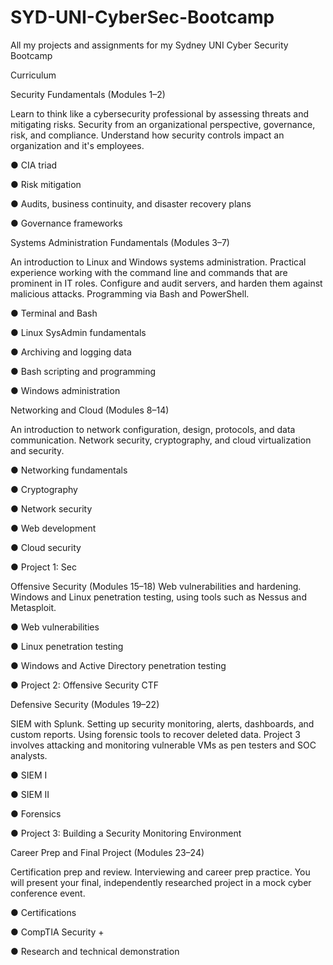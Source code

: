 # SYD-UNI-CyberSec-Bootcamp

All my projects and assignments for my Sydney UNI Cyber Security Bootcamp

Curriculum

Security Fundamentals (Modules 1–2)

Learn to think like a cybersecurity professional by assessing threats and mitigating risks. Security from an organizational perspective, governance, risk, and compliance. Understand how security controls impact an organization and it's employees.

● CIA triad 

● Risk mitigation

● Audits, business continuity, and disaster recovery plans 

● Governance frameworks

Systems Administration Fundamentals (Modules 3–7)

An introduction to Linux and Windows systems administration. Practical experience working with the command line and commands that are prominent in IT roles. Configure and audit servers, and harden them against malicious attacks. Programming via Bash and PowerShell.

● Terminal and Bash 

● Linux SysAdmin fundamentals 

● Archiving and logging data 

● Bash scripting and programming 

● Windows administration

Networking and Cloud (Modules 8–14)

An introduction to network configuration, design, protocols, and data communication. Network security, cryptography, and cloud virtualization and security.

● Networking fundamentals 

● Cryptography 

● Network security 

● Web development 

● Cloud security 

● Project 1: Sec

Offensive Security (Modules 15–18)
Web vulnerabilities and hardening. Windows and Linux penetration testing, using tools such as Nessus and Metasploit.

● Web vulnerabilities 

● Linux penetration testing

● Windows and Active Directory penetration testing 

● Project 2: Offensive Security CTF

Defensive Security (Modules 19–22)

SIEM with Splunk. Setting up security monitoring, alerts, dashboards, and custom reports. Using forensic tools to recover deleted data. Project 3 involves attacking and monitoring vulnerable VMs as pen testers and SOC analysts.

● SIEM I 

● SIEM II 

● Forensics 

● Project 3: Building a Security Monitoring Environment

Career Prep and Final Project (Modules 23–24)

Certification prep and review. Interviewing and career prep practice. You will present your final, independently researched project in a mock cyber conference event.

● Certifications 

● CompTIA Security + 

● Research and technical demonstration

